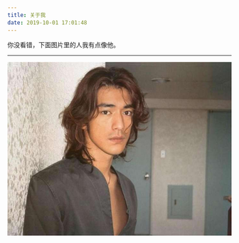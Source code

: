 ```yaml
---
title: 关于我
date: 2019-10-01 17:01:48
---
```


你没看错，下面图片里的人我有点像他。  

***

![my photo](/images/tk.jpg)